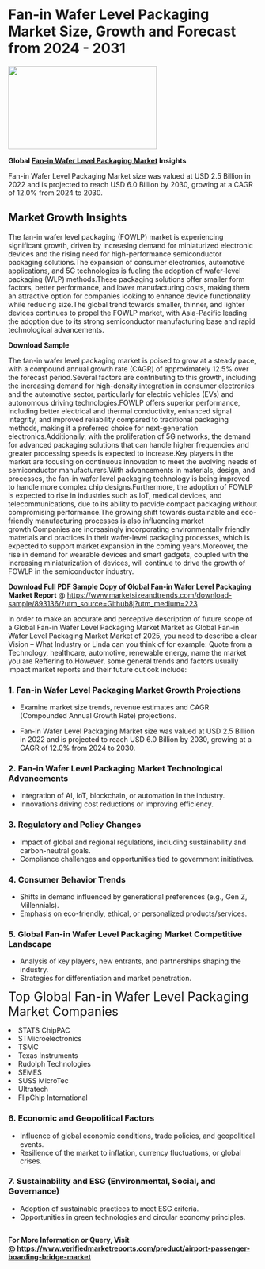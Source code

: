 <H1>Fan-in Wafer Level Packaging Market Size, Growth and Forecast from 2024 - 2031</H1><img class="aligncenter size-medium wp-image-584254" src="https://thirdeyenews.in/wp-content/uploads/2024/09/Global-Market-Research-300x168.jpeg" alt="" width="300" height="168" /><p><strong>Global&nbsp;<a href="https://www.marketsizeandtrends.com/download-sample/893136/?utm_source=Github8j?utm_medium=223">Fan-in Wafer Level Packaging Market</a> Insights</strong></p><p>Fan-in Wafer Level Packaging Market size was valued at USD 2.5 Billion in 2022 and is projected to reach USD 6.0 Billion by 2030, growing at a CAGR of 12.0% from 2024 to 2030.</p><p><h2>Market Growth Insights</h2> <p>The fan-in wafer level packaging (FOWLP) market is experiencing significant growth, driven by increasing demand for miniaturized electronic devices and the rising need for high-performance semiconductor packaging solutions.The expansion of consumer electronics, automotive applications, and 5G technologies is fueling the adoption of wafer-level packaging (WLP) methods.These packaging solutions offer smaller form factors, better performance, and lower manufacturing costs, making them an attractive option for companies looking to enhance device functionality while reducing size.The global trend towards smaller, thinner, and lighter devices continues to propel the FOWLP market, with Asia-Pacific leading the adoption due to its strong semiconductor manufacturing base and rapid technological advancements.</p> <p><strong>Download Sample</strong></p> <p>The fan-in wafer level packaging market is poised to grow at a steady pace, with a compound annual growth rate (CAGR) of approximately 12.5% over the forecast period.Several factors are contributing to this growth, including the increasing demand for high-density integration in consumer electronics and the automotive sector, particularly for electric vehicles (EVs) and autonomous driving technologies.FOWLP offers superior performance, including better electrical and thermal conductivity, enhanced signal integrity, and improved reliability compared to traditional packaging methods, making it a preferred choice for next-generation electronics.Additionally, with the proliferation of 5G networks, the demand for advanced packaging solutions that can handle higher frequencies and greater processing speeds is expected to increase.Key players in the market are focusing on continuous innovation to meet the evolving needs of semiconductor manufacturers.With advancements in materials, design, and processes, the fan-in wafer level packaging technology is being improved to handle more complex chip designs.Furthermore, the adoption of FOWLP is expected to rise in industries such as IoT, medical devices, and telecommunications, due to its ability to provide compact packaging without compromising performance.The growing shift towards sustainable and eco-friendly manufacturing processes is also influencing market growth.Companies are increasingly incorporating environmentally friendly materials and practices in their wafer-level packaging processes, which is expected to support market expansion in the coming years.Moreover, the rise in demand for wearable devices and smart gadgets, coupled with the increasing miniaturization of devices, will continue to drive the growth of FOWLP in the semiconductor industry.<p><span class=""><strong>Download Full PDF Sample Copy of Global Fan-in Wafer Level Packaging Market Report</strong> @ <a href="https://www.marketsizeandtrends.com/download-sample/893136/?utm_source=Github8j?utm_medium=223" target="_blank">https://www.marketsizeandtrends.com/download-sample/893136/?utm_source=Github8j?utm_medium=223</a></span></p><p>In order to make an accurate and perceptive description of future scope of a Global&nbsp;Fan-in Wafer Level Packaging Market Market as Global&nbsp;Fan-in Wafer Level Packaging Market Market of 2025, you need to describe a clear Vision &ndash; What Industry or Linda can you think of for example: Quote from a Technology, healthcare, automotive, renewable energy, name the market you are Reffering to.However, some general trends and factors usually impact market reports and their future outlook include:</p><h3>1.&nbsp;<strong>Fan-in Wafer Level Packaging Market Growth Projections</strong></h3><ul><li>Examine market size trends, revenue estimates and CAGR (Compounded Annual Growth Rate) projections.</li><li><p>Fan-in Wafer Level Packaging Market size was valued at USD 2.5 Billion in 2022 and is projected to reach USD 6.0 Billion by 2030, growing at a CAGR of 12.0% from 2024 to 2030.</p></li></ul><h3>2.&nbsp;<strong>Fan-in Wafer Level Packaging Market Technological Advancements</strong></h3><ul><li>Integration of AI, IoT, blockchain, or automation in the industry.</li><li>Innovations driving cost reductions or improving efficiency.</li></ul><h3>3.&nbsp;<strong>Regulatory and Policy Changes</strong></h3><ul><li>Impact of global and regional regulations, including sustainability and carbon-neutral goals.</li><li>Compliance challenges and opportunities tied to government initiatives.</li></ul><h3>4.&nbsp;<strong>Consumer Behavior Trends</strong></h3><ul><li>Shifts in demand influenced by generational preferences (e.g., Gen Z, Millennials).</li><li>Emphasis on eco-friendly, ethical, or personalized products/services.</li></ul><h3>5.&nbsp;<strong>Global Fan-in Wafer Level Packaging Market Competitive Landscape</strong></h3><ul><li>Analysis of key players, new entrants, and partnerships shaping the industry.</li><li>Strategies for differentiation and market penetration.</li></ul><p data-pm-slice="1 1 []"><span style="color: inherit; font-family: inherit; font-size: 25px;">Top Global Fan-in Wafer Level Packaging Market Companies</span></p><div class="" data-test-id=""><p><li>STATS ChipPAC</li><li> STMicroelectronics</li><li> TSMC</li><li> Texas Instruments</li><li> Rudolph Technologies</li><li> SEMES</li><li> SUSS MicroTec</li><li> Ultratech</li><li> FlipChip International</li></p></div><h3>6.&nbsp;<strong>Economic and Geopolitical Factors</strong></h3><ul><li>Influence of global economic conditions, trade policies, and geopolitical events.</li><li>Resilience of the market to inflation, currency fluctuations, or global crises.</li></ul><h3>7.&nbsp;<strong>Sustainability and ESG (Environmental, Social, and Governance)</strong></h3><ul><li>Adoption of sustainable practices to meet ESG criteria.</li><li>Opportunities in green technologies and circular economy principles.</li></ul><h2><strong style="font-size: 14px;">For More Information or Query, Visit @&nbsp;</strong><a style="background-color: #ffffff; font-size: 14px;" href="https://www.marketsizeandtrends.com/report/fan-in-wafer-level-packaging-market-/" target="_blank">https://www.verifiedmarketreports.com/product/airport-passenger-boarding-bridge-market</a></h2>